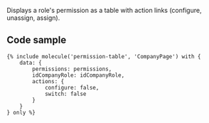 Displays a role's permission as a table with action links (configure, unassign, assign).

## Code sample

```
{% include molecule('permission-table', 'CompanyPage') with {
    data: {
        permissions: permissions,
        idCompanyRole: idCompanyRole,
        actions: {
            configure: false,
            switch: false
        }
    }
} only %}
```
